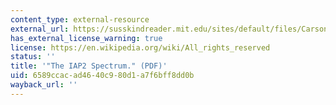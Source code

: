 ```yaml
---
content_type: external-resource
external_url: https://susskindreader.mit.edu/sites/default/files/Carson_2008_The%20IAP2%20Spectrum.pdf
has_external_license_warning: true
license: https://en.wikipedia.org/wiki/All_rights_reserved
status: ''
title: '"The IAP2 Spectrum." (PDF)'
uid: 6589ccac-ad46-40c9-80d1-a7f6bff8dd0b
wayback_url: ''
---
```


